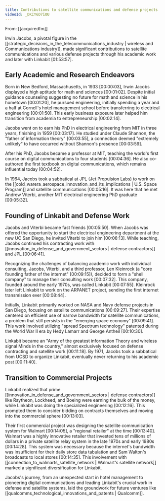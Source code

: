 ```yaml
---
title: Contributions to satellite communications and defense projects
videoId: _DKIY6D7iOU
---
```


From: [[acquiredfm]] <br/> 

Irwin Jacobs, a pivotal figure in the [[strategic_decisions_in_the_telecommunications_industry | wireless and Communications industry]], made significant contributions to satellite communications and various defense projects through his academic work and later with Linkabit [01:53:57].

## Early Academic and Research Endeavors

Born in New Bedford, Massachusetts, in 1933 [00:00:03], Irwin Jacobs displayed a high aptitude for math and sciences [00:01:02]. Despite initial guidance counseling suggesting no future for math and science in his hometown [00:01:20], he pursued engineering, initially spending a year and a half at Cornell's hotel management school before transferring to electrical engineering [00:01:50]. This early business exposure later helped him transition from academia to entrepreneurship [00:02:14].

Jacobs went on to earn his PhD in electrical engineering from MIT in three years, finishing in 1959 [00:03:17]. He studied under Claude Shannon, the "father of information theory" [00:03:55], a connection deemed "extremely unlikely" to have occurred without Shannon's presence [00:03:59].

After his PhD, Jacobs became a professor at MIT, teaching the world's first course on digital communications to four students [00:04:36]. He also co-authored the first textbook on digital communications, which remains influential today [00:04:52].

In 1964, Jacobs took a sabbatical at JPL (Jet Propulsion Labs) to work on the [[cold_warera_aerospace_innovation_and_its_implications | U.S. Space Program]] and satellite communications [00:05:16]. It was here that he met Andrew Viterbi, another MIT electrical engineering PhD graduate [00:05:32].

## Founding of Linkabit and Defense Work

Jacobs and Viterbi became fast friends [00:05:50]. When Jacobs was offered the opportunity to start the electrical engineering department at the new UC San Diego, he invited Viterbi to join him [00:06:13]. While teaching, Jacobs continued his contracting work with [[innovation_in_defense_and_government_sectors | defense contractors]] and JPL [00:06:41].

Recognizing the challenges of balancing academic work with individual consulting, Jacobs, Viterbi, and a third professor, Len Kleinrock (a "core founding father of the internet" [00:09:15]), decided to form a "shell company" to manage their consulting work [00:07:32]. This company, founded around the early 1970s, was called Linkabit [00:07:55]. Kleinrock later left Linkabit to work on the ARPANET project, sending the first internet transmission ever [00:08:44].

Initially, Linkabit primarily worked on NASA and Navy defense projects in San Diego, focusing on satellite communications [00:09:27]. Their expertise centered on efficient use of narrow bandwidth for satellite communications, a problem that still persists in the "emerging space economy" [00:09:41]. This work involved utilizing "spread Spectrum technology" patented during the World War II era by Hedy Lamarr and George Antheil [00:10:30].

Linkabit became an "Army of the greatest information Theory and wireless signal Minds in the country," almost exclusively focused on defense contracting and satellite work [00:11:18]. By 1971, Jacobs took a sabbatical from UCSD to organize Linkabit, eventually never returning to his academic post [00:11:40].

## Transition to Commercial Projects

Linkabit realized that prime [[innovation_in_defense_and_government_sectors | defense contractors]] like Raytheon, Lockheed, and Boeing were earning the bulk of the money, while Linkabit was doing the specialized engineering [00:12:16]. This prompted them to consider bidding on contracts themselves and moving into the commercial sphere [00:13:03].

Their first commercial project was designing the satellite communication system for Walmart [00:14:05], a "regional retailer" at the time [00:13:40]. Walmart was a highly innovative retailer that invested tens of millions of dollars in a private satellite relay system in the late 1970s and early 1980s [00:14:28]. This system was necessary because the internet's bandwidth was insufficient for their daily store data tabulation and Sam Walton's broadcasts to local stores [00:14:35]. This involvement with [[connection_to_walmarts_satellite_network | Walmart's satellite network]] marked a significant diversification for Linkabit.

Jacobs's journey, from an unexpected start in hotel management to pioneering digital communications and leading Linkabit's crucial work in defense and satellite systems, laid the groundwork for future ventures like [[qualcomms_technological_innovations_and_patents | Qualcomm]].
